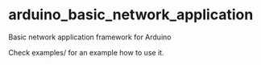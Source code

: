 # arduino_basic_network_application
Basic network application framework for Arduino

Check examples/ for an example how to use it.
